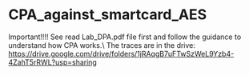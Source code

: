 # CPA_against_smartcard_AES
Important!!!!   See read Lab_DPA.pdf file first and follow the guidance to understand how CPA works.\\
The traces are in the drive: https://drive.google.com/drive/folders/1jRAqgB7uFTwSzWeL9Yzb4-4ZahT5rRWL?usp=sharing
